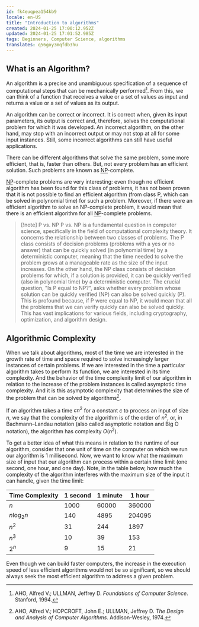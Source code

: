```yaml
---
id: fk4euqpea154kb9
locale: en-US
title: "Introduction to algorithms"
created: 2024-01-25 17:00:12.952Z
updated: 2024-01-25 17:01:52.985Z
tags: Beginners, Computer Science, algorithms
translates: q56goy3mqfdb3hu
---
```


## What is an Algorithm?

An algorithm is a precise and unambiguous specification of a sequence of computational steps that can be mechanically performed[^1]. From this, we can think of a function that receives a value or a set of values as input and returns a value or a set of values as its output.

An algorithm can be correct or incorrect. It is correct when, given its input parameters, its output is correct and, therefore, solves the computational problem for which it was developed. An incorrect algorithm, on the other hand, may stop with an incorrect output or may not stop at all for some input instances. Still, some incorrect algorithms can still have useful applications.

There can be different algorithms that solve the same problem, some more efficient, that is, faster than others. But, not every problem has an efficient solution. Such problems are known as <abbr title="Non-deterministic Polynomial time">NP</abbr>-complete.

<abbr title="Non-deterministic Polynomial time">NP</abbr>-complete problems are very interesting: even though no efficient algorithm has been found for this class of problems, it has not been proven that it is not possible to find an efficient algorithm (from class P, which can be solved in polynomial time) for such a problem. Moreover, if there were an efficient algorithm to solve an NP-complete problem, it would mean that there is an efficient algorithm for all <abbr title="Non-deterministic Polynomial time">NP</abbr>-complete problems.

> [!note] P vs. NP
> P vs. NP is a fundamental question in computer science, specifically in the field of computational complexity theory. It concerns the relationship between two classes of problems. The P class consists of decision problems (problems with a yes or no answer) that can be quickly solved (in polynomial time) by a deterministic computer, meaning that the time needed to solve the problem grows at a manageable rate as the size of the input increases. On the other hand, the NP class consists of decision problems for which, if a solution is provided, it can be quickly verified (also in polynomial time) by a deterministic computer.
> The crucial question, "Is P equal to NP?", asks whether every problem whose solution can be quickly verified (NP) can also be solved quickly (P). This is profound because, if P were equal to NP, it would mean that all the problems that we can verify quickly can also be solved quickly. This has vast implications for various fields, including cryptography, optimization, and algorithm design.

## Algorithmic Complexity

When we talk about algorithms, most of the time we are interested in the growth rate of time and space required to solve increasingly larger instances of certain problems. If we are interested in the time a particular algorithm takes to perform its function, we are interested in its time complexity. And the behavior of the time complexity limit of our algorithm in relation to the increase of the problem instances is called asymptotic time complexity. And it is this asymptotic complexity that determines the size of the problem that can be solved by algorithms[^2].

If an algorithm takes a time $cn^2$ for a constant $c$ to process an input of size $n$, we say that the complexity of the algorithm is of the order of $n^2$, or, in Bachmann–Landau notation (also called asymptotic notation and Big O notation), the algorithm has complexity $O(n^2)$.

To get a better idea of what this means in relation to the runtime of our algorithm, consider that one unit of time on the computer on which we run our algorithm is 1 millisecond. Now, we want to know what the maximum size of input that our algorithm can process within a certain time limit (one second, one hour, and one day). Note, in the table below, how much the complexity of the algorithm interferes with the maximum size of the input it can handle, given the time limit:

| Time Complexity | 1 second | 1 minute | 1 hour |
| --------------- | -------- | -------- | ------ |
| $n$             | 1000     | 60000    | 360000 |
| $n \log_2 n$    | 140      | 4895     | 204095 |
| $n^2$           | 31       | 244      | 1897   |
| $n^3$           | 10       | 39       | 153    |
| $2^n$           | 9        | 15       | 21     |

Even though we can build faster computers, the increase in the execution speed of less efficient algorithms would not be so significant, so we should always seek the most efficient algorithm to address a given problem.

[^1]: AHO, Alfred V.; ULLMAN, Jeffrey D. _Foundations of Computer Science_. Stanford, 1994.
[^2]: AHO, Alfred V.; HOPCROFT, John E.; ULLMAN, Jeffrey D. _The Design and Analysis of Computer Algorithms_. Addison-Wesley, 1974.
